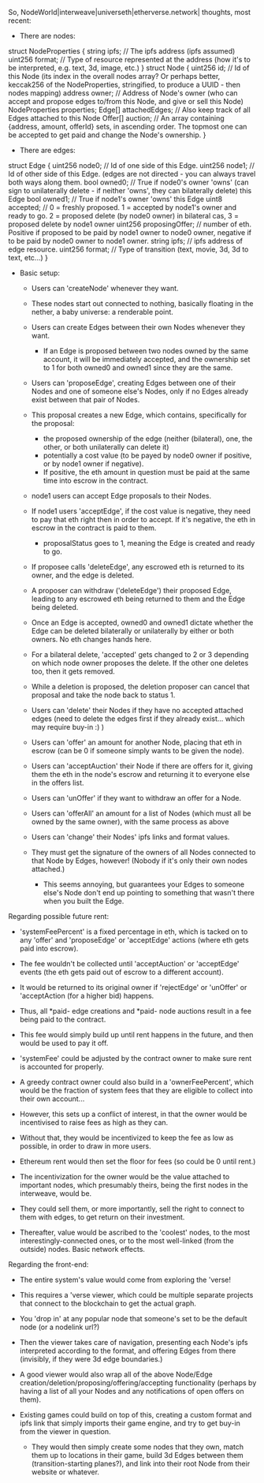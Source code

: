 So, NodeWorld|interweave|universeth|etherverse.network| thoughts, most recent:

- There are nodes:

struct NodeProperties {
    string ipfs;    // The ipfs address (ipfs assumed)
    uint256 format; // Type of resource represented at the address (how it's to be interpreted, e.g. text, 3d, image, etc.)
}
struct Node {
    uint256 id;  // Id of this Node (its index in the overall nodes array? Or perhaps better, keccak256 of the NodeProperties, stringified, to produce a UUID - then nodes mapping)
    address owner; // Address of Node's owner (who can accept and propose edges to/from this Node, and give or sell this Node)
    NodeProperties properties; 
    Edge[] attachedEdges; // Also keep track of all Edges attached to this Node
    Offer[] auction; // An array containing {address, amount, offerId} sets, in ascending order. The topmost one can be accepted to get paid and change the Node's ownership.
}

- There are edges:

struct Edge {
    uint256 node0; // Id of one side of this Edge.
    uint256 node1; // Id of other side of this Edge. (edges are not directed - you can always travel both ways along them.
    bool owned0; // True if node0's owner 'owns' (can sign to unilaterally delete - if neither 'owns', they can bilaterally delete) this Edge
    bool owned1; // True if node1's owner 'owns' this Edge
    uint8 accepted; // 0 = freshly proposed. 1 = accepted by node1's owner and ready to go. 2 = proposed delete (by node0 owner) in bilateral cas, 3 = proposed delete by node1 owner
    uint256 proposingOffer; // number of eth. Positive if proposed to be paid by node1 owner to node0 owner, negative if to be paid by node0 owner to node1 owner.
    string ipfs; // ipfs address of edge resource.
    uint256 format; // Type of transition (text, movie, 3d, 3d to text, etc...)
}

- Basic setup:
  - Users can 'createNode' whenever they want.
  - These nodes start out connected to nothing, basically floating in the nether, a baby universe: a renderable point. 
  
  - Users can create Edges between their own Nodes whenever they want.
    - If an Edge is proposed between two nodes owned by the same account, it will be immediately accepted, and the ownership set to 1 for both owned0 and owned1 since they are the same.
  
  - Users can 'proposeEdge', creating Edges between one of their Nodes and one of someone else's Nodes, only if no Edges already exist between that pair of Nodes.
  - This proposal creates a new Edge, which contains, specifically for the proposal:
    - the proposed ownership of the edge (neither (bilateral), one, the other, or both unilaterally can delete it)
    - potentially a cost value (to be payed by node0 owner if positive, or by node1 owner if negative).
    - If positive, the eth amount in question must be paid at the same time into escrow in the contract.
  - node1 users can accept Edge proposals to their Nodes.
  - If node1 users 'acceptEdge', if the cost value is negative, they need to pay that eth right then in order to accept. If it's negative, the eth in escrow in the contract is paid to them.
    - proposalStatus goes to 1, meaning the Edge is created and ready to go.
  - If proposee calls 'deleteEdge', any escrowed eth is returned to its owner, and the edge is deleted.
  - A proposer can withdraw ('deleteEdge') their proposed Edge, leading to any escrowed eth being returned to them and the Edge being deleted.
  - Once an Edge is accepted, owned0 and owned1 dictate whether the Edge can be deleted bilaterally or unilaterally by either or both owners. No eth changes hands here.
  - For a bilateral delete, 'accepted' gets changed to 2 or 3 depending on which node owner proposes the delete. If the other one deletes too, then it gets removed.
  - While a deletion is proposed, the deletion proposer can cancel that proposal and take the node back to status 1.

  - Users can 'delete' their Nodes if they have no accepted attached edges (need to delete the edges first if they already exist... which may require buy-in :) )
  - Users can 'offer' an amount for another Node, placing that eth in escrow (can be 0 if someone simply wants to be given the node). 
  - Users can 'acceptAuction' their Node if there are offers for it, giving them the eth in the node's escrow and returning it to everyone else in the offers list.
  - Users can 'unOffer' if they want to withdraw an offer for a Node.
  
  - Users can 'offerAll' an amount for a list of Nodes (which must all be owned by the same owner), with the same process as above
  
  - Users can 'change' their Nodes' ipfs links and format values. 
  - They must get the signature of the owners of all Nodes connected to that Node by Edges, however! (Nobody if it's only their own nodes attached.)
    - This seems annoying, but guarantees your Edges to someone else's Node don't end up pointing to something that wasn't there when you built the Edge.


Regarding possible future rent:
 - 'systemFeePercent' is a fixed percentage in eth, which is tacked on to any 'offer' and 'proposeEdge' or 'acceptEdge' actions (where eth gets paid into escrow).
 - The fee wouldn't be collected until 'acceptAuction' or 'acceptEdge' events (the eth gets paid out of escrow to a different account). 
 - It would be returned to its original owner if 'rejectEdge' or 'unOffer' or 'acceptAction (for a higher bid) happens.
 - Thus, all *paid- edge creations and *paid- node auctions result in a fee being paid to the contract.
 - This fee would simply build up until rent happens in the future, and then would be used to pay it off.
 - 'systemFee' could be adjusted by the contract owner to make sure rent is accounted for properly.
 
 - A greedy contract owner could also build in a 'ownerFeePercent', which would be the fraction of system fees that they are eligible to collect into their own account...
 - However, this sets up a conflict of interest, in that the owner would be incentivised to raise fees as high as they can.
 - Without that, they would be incentivized to keep the fee as low as possible, in order to draw in more users. 
 - Ethereum rent would then set the floor for fees (so could be 0 until rent.)
 - The incentivization for the owner would be the value attached to important nodes, which presumably theirs, being the first nodes in the interweave, would be.
 - They could sell them, or more importantly, sell the right to connect to them with edges, to get return on their investment.
 - Thereafter, value would be ascribed to the 'coolest' nodes, to the most interestingly-connected ones, or to the most well-linked (from the outside) nodes. Basic network effects.
 
Regarding the front-end:

- The entire system's value would come from exploring the 'verse!
- This requires a 'verse viewer, which could be multiple separate projects that connect to the blockchain to get the actual graph.
- You 'drop in' at any popular node that someone's set to be the default node (or a nodelink url?)
- Then the viewer takes care of navigation, presenting each Node's ipfs interpreted according to the format, and offering Edges from there (invisibly, if they were 3d edge boundaries.)
- A good viewer would also wrap all of the above Node/Edge creation/deletion/proposing/offering/accepting functionality (perhaps by having a list of all your Nodes and any notifications of open offers on them).

- Existing games could build on top of this, creating a custom format and ipfs link that simply imports their game engine, and try to get buy-in from the viewer in question.
  -  They would then simply create some nodes that they own, match them up to locations in their game, build 3d Edges between them (transition-starting planes?), and link into their root Node from their website or whatever.
  


  
  
